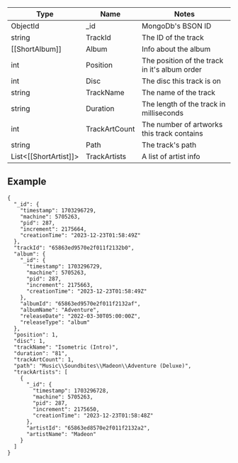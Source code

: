 |Type|Name|Notes|
|----|------|-----|
|ObjectId|\_id|MongoDb's BSON ID|
|string|TrackId|The ID of the track|
|[[ShortAlbum]]|Album|Info about the album|
|int|Position|The position of the track in it's album order|
|int|Disc|The disc this track is on|
|string|TrackName|The name of the track|
|string|Duration|The length of the track in milliseconds|
|int|TrackArtCount|The number of artworks this track contains|
|string|Path|The track's path|
|List\<[[ShortArtist]]\>|TrackArtists|A list of artist info|
## Example
```
{
  "_id": {
	"timestamp": 1703296729,
	"machine": 5705263,
	"pid": 287,
	"increment": 2175664,
	"creationTime": "2023-12-23T01:58:49Z"
  },
  "trackId": "65863ed9570e2f011f2132b0",
  "album": {
	"_id": {
	  "timestamp": 1703296729,
	  "machine": 5705263,
	  "pid": 287,
	  "increment": 2175663,
	  "creationTime": "2023-12-23T01:58:49Z"
	},
	"albumId": "65863ed9570e2f011f2132af",
	"albumName": "Adventure",
	"releaseDate": "2022-03-30T05:00:00Z",
	"releaseType": "album"
  },
  "position": 1,
  "disc": 1,
  "trackName": "Isometric (Intro)",
  "duration": "81",
  "trackArtCount": 1,
  "path": "Music\\Soundbites\\Madeon\\Adventure (Deluxe)",
  "trackArtists": [
	{
	  "_id": {
		"timestamp": 1703296728,
		"machine": 5705263,
		"pid": 287,
		"increment": 2175650,
		"creationTime": "2023-12-23T01:58:48Z"
	  },
	  "artistId": "65863ed8570e2f011f2132a2",
	  "artistName": "Madeon"
	}
  ]
}
```